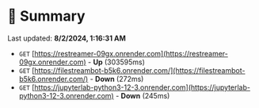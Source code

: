 # 📖 Summary
Last updated: **8/2/2024, 1:16:31 AM**

- `GET` [https://restreamer-09gx.onrender.com](https://restreamer-09gx.onrender.com) - **Up** (303595ms)
- `GET` [https://filestreambot-b5k6.onrender.com/](https://filestreambot-b5k6.onrender.com/) - **Down** (272ms)
- `GET` [https://jupyterlab-python3-12-3.onrender.com](https://jupyterlab-python3-12-3.onrender.com) - **Down** (245ms)
